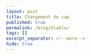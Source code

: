 ```yaml
---
layout: post
title: Changement de cap
published: true
permalink: /blog/blabla/
tags: []
excerpt_separator: <!--more-->
hide: true
---
```


